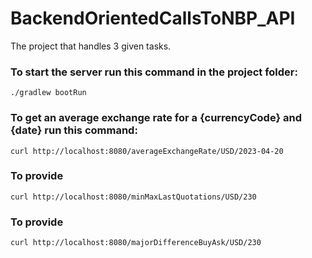 # BackendOrientedCallsToNBP_API
The project that handles 3 given tasks.
### To start the server run this command in the project folder:
```
./gradlew bootRun
```
### To get an average exchange rate for a {currencyCode} and {date} run this command:
```
curl http://localhost:8080/averageExchangeRate/USD/2023-04-20
```
### To provide 
```
curl http://localhost:8080/minMaxLastQuotations/USD/230
```
### To provide 
```
curl http://localhost:8080/majorDifferenceBuyAsk/USD/230
```
